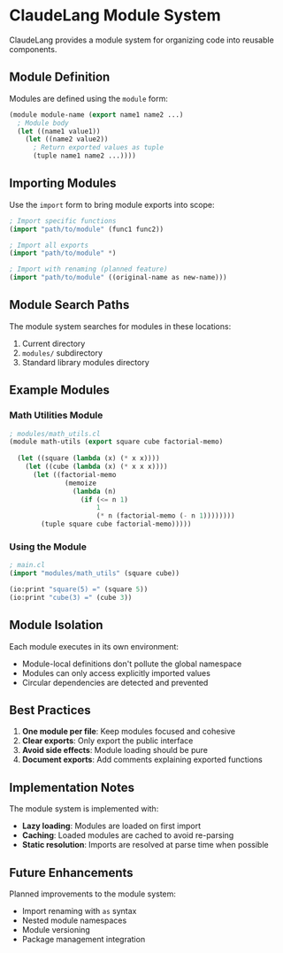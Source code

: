 # ClaudeLang Module System

ClaudeLang provides a module system for organizing code into reusable components.

## Module Definition

Modules are defined using the `module` form:

```lisp
(module module-name (export name1 name2 ...)
  ; Module body
  (let ((name1 value1))
    (let ((name2 value2))
      ; Return exported values as tuple
      (tuple name1 name2 ...))))
```

## Importing Modules

Use the `import` form to bring module exports into scope:

```lisp
; Import specific functions
(import "path/to/module" (func1 func2))

; Import all exports
(import "path/to/module" *)

; Import with renaming (planned feature)
(import "path/to/module" ((original-name as new-name)))
```

## Module Search Paths

The module system searches for modules in these locations:
1. Current directory
2. `modules/` subdirectory
3. Standard library modules directory

## Example Modules

### Math Utilities Module

```lisp
; modules/math_utils.cl
(module math-utils (export square cube factorial-memo)
  
  (let ((square (lambda (x) (* x x))))
    (let ((cube (lambda (x) (* x x x))))
      (let ((factorial-memo 
              (memoize 
                (lambda (n)
                  (if (<= n 1)
                      1
                      (* n (factorial-memo (- n 1))))))))
        (tuple square cube factorial-memo)))))
```

### Using the Module

```lisp
; main.cl
(import "modules/math_utils" (square cube))

(io:print "square(5) =" (square 5))
(io:print "cube(3) =" (cube 3))
```

## Module Isolation

Each module executes in its own environment:
- Module-local definitions don't pollute the global namespace
- Modules can only access explicitly imported values
- Circular dependencies are detected and prevented

## Best Practices

1. **One module per file**: Keep modules focused and cohesive
2. **Clear exports**: Only export the public interface
3. **Avoid side effects**: Module loading should be pure
4. **Document exports**: Add comments explaining exported functions

## Implementation Notes

The module system is implemented with:
- **Lazy loading**: Modules are loaded on first import
- **Caching**: Loaded modules are cached to avoid re-parsing
- **Static resolution**: Imports are resolved at parse time when possible

## Future Enhancements

Planned improvements to the module system:
- Import renaming with `as` syntax
- Nested module namespaces
- Module versioning
- Package management integration